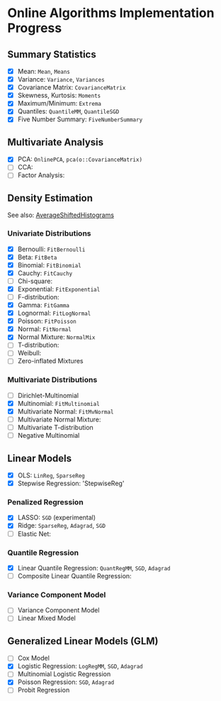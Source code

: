 # Online Algorithms Implementation Progress

## Summary Statistics

- [x] Mean: `Mean`, `Means`
- [x] Variance: `Variance`, `Variances`
- [x] Covariance Matrix: `CovarianceMatrix`
- [x] Skewness, Kurtosis: `Moments`
- [x] Maximum/Minimum: `Extrema`
- [x] Quantiles: `QuantileMM`, `QuantileSGD`
- [x] Five Number Summary: `FiveNumberSummary`

## Multivariate Analysis

- [x] PCA: `OnlinePCA`, `pca(o::CovarianceMatrix)`
- [ ] CCA:
- [ ] Factor Analysis:

## Density Estimation
See also: [AverageShiftedHistograms](https://github.com/joshday/AverageShiftedHistograms.jl)
### Univariate Distributions
- [x] Bernoulli: `FitBernoulli`
- [x] Beta: `FitBeta`
- [x] Binomial: `FitBinomial`
- [x] Cauchy: `FitCauchy`
- [ ] Chi-square:
- [x] Exponential: `FitExponential`
- [ ] F-distribution:
- [x] Gamma: `FitGamma`
- [x] Lognormal: `FitLogNormal`
- [x] Poisson: `FitPoisson`
- [x] Normal: `FitNormal`
- [x] Normal Mixture: `NormalMix`
- [ ] T-distribution:
- [ ] Weibull:
- [ ] Zero-inflated Mixtures

### Multivariate Distributions
- [ ] Dirichlet-Multinomial
- [x] Multinomial: `FitMultinomial`
- [x] Multivariate Normal: `FitMvNormal`
- [ ] Multivariate Normal Mixture:
- [ ] Multivariate T-distribution
- [ ] Negative Multinomial

## Linear Models
- [x] OLS: `LinReg`, `SparseReg`
- [x] Stepwise Regression: 'StepwiseReg'

### Penalized Regression
- [x] LASSO: `SGD` (experimental)
- [x] Ridge: `SparseReg`, `Adagrad`, `SGD`
- [ ] Elastic Net:

### Quantile Regression
- [x] Linear Quantile Regression: `QuantRegMM`, `SGD`, `Adagrad`
- [ ] Composite Linear Quantile Regression:

### Variance Component Model
- [ ] Variance Component Model
- [ ] Linear Mixed Model

## Generalized Linear Models (GLM)
- [ ] Cox Model
- [x] Logistic Regression: `LogRegMM`, `SGD`, `Adagrad`
- [ ] Multinomial Logistic Regression
- [x] Poisson Regression: `SGD`, `Adagrad`
- [ ] Probit Regression
